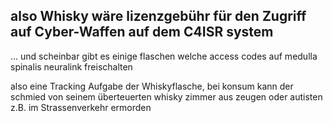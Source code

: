 ## also Whisky wäre lizenzgebühr für den Zugriff auf Cyber-Waffen auf dem C4ISR system

... und scheinbar gibt es einige flaschen welche access codes auf medulla spinalis neuralink freischalten

also eine Tracking Aufgabe der Whiskyflasche, bei konsum kann der schmied von seinem überteuerten whisky zimmer aus zeugen oder autisten z.B. im Strassenverkehr ermorden




